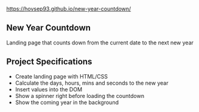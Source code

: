  https://hovsep93.github.io/new-year-countdown/


## New Year Countdown

Landing page that counts down from the current date to the next new year

## Project Specifications

- Create landing page with HTML/CSS
- Calculate the days, hours, mins and seconds to the new year
- Insert values into the DOM
- Show a spinner right before loading the countdown
- Show the coming year in the background
